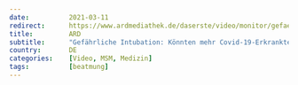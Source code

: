 ```yaml
---
date:          2021-03-11
redirect:      https://www.ardmediathek.de/daserste/video/monitor/gefaehrliche-intubation-koennten-mehr-covid-19-erkrankte-ueberleben/das-erste/Y3JpZDovL3dkci5kZS9CZWl0cmFnLWY4ZjMyMjQxLTYwNTAtNDM5Ny04YTBmLTc1YjBjYTUwMjI4Yw/
title:         ARD
subtitle:      "Gefährliche Intubation: Könnten mehr Covid-19-Erkrankte überleben?"
country:       DE
categories:    [Video, MSM, Medizin]
tags:          [beatmung]
---
```

